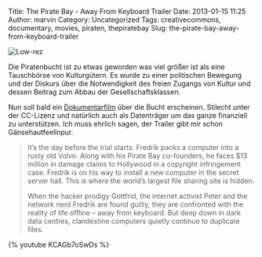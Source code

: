 Title: The Pirate Bay - Away From Keyboard Trailer
Date: 2013-01-15 11:25
Author: marvin
Category: Uncategorized
Tags: creativecommons, documentary, movies, piraten, thepiratebay
Slug: the-pirate-bay-away-from-keyboard-trailer

![Low-rez]({filename}/images/Low-rez.jpg)

Die Piratenbucht ist zu etwas geworden was viel größer ist als eine
Tauschbörse von Kulturgütern. Es wurde zu einer politischen Bewegung und
der Diskurs über die Notwendigkeit des freien Zugangs von Kultur und
dessen Beitrag zum Abbau der Gesellschaftsklassen.

Nun soll bald ein [Dokumentarfilm](http://www.tpbafk.tv/) über die Bucht
erscheinen. Stilecht unter der CC-Lizenz und natürlich auch als
Datenträger um das ganze finanziell zu unterstützen. Ich muss ehrlich
sagen, der Trailer gibt mir schon Gänsehautfeelinpur.

> It’s the day before the trial starts. Fredrik packs a computer into a
> rusty old Volvo. Along with his Pirate Bay co-founders, he faces \$13
> million in damage claims to Hollywood in a copyright infringement
> case. Fredrik is on his way to install a new computer in the secret
> server hall. This is where the world’s largest file sharing site is
> hidden.
>
> When the hacker prodigy Gottfrid, the internet activist Peter and the
> network nerd Fredrik are found guilty, they are confronted with the
> reality of life offline – away from keyboard. But deep down in dark
> data centres, clandestine computers quietly continue to duplicate
> files.

{% youtube KCAGb7oSwDs %}

